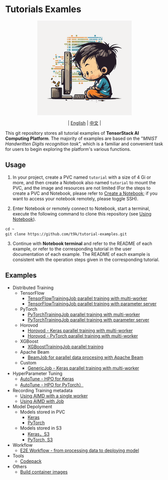 # Tutorials Examles

<div id="top" align="center">

<img src="./assets/illustration.png" alt="illustration" width="300" align="center"><br>

| [English](README.md) | [中文](docs/README-zh.md) |

</div>

This git repository stores all tutorial examples of **TensorStack AI Computing Platform**. The majority of examples are based on the "*MNIST Handwritten Digits recognition task*", which is a familiar and convenient task for users to begin exploring the platform's various functions.

## Usage

1. In your project, create a PVC named `tutorial` with a size of 4 Gi or more, and then create a Notebook also named `tutorial` to mount the PVC, and the image and resources are not limited (For the steps to create a PVC and Notebook, please refer to [Create a Notebook](https://t9k.github.io/user-docs/guide/develop-and-test-model/create-notebook.html); if you want to access your notebook remotely, please toggle SSH).

2. Enter Notebook or remotely connect to Notebook, start a terminal, execute the following command to clone this repository (see [Using Notebook](https://t9k.github.io/user-docs/guide/develop-and-test-model/use-notebook.html)).

```shell
cd ~
git clone https://github.com/t9k/tutorial-examples.git
```

3. Continue with **Notebook terminal** and refer to the README of each example, or refer to the corresponding tutorial in the user documentation of each example. The README of each example is consistent with the operation steps given in the corresponding tutorial.

## Examples

* Distributed Training
  * TensorFlow
    * [TensorFlowTrainingJob parallel training with multi-worker](./job/tensorflowtrainingjob/multiworker/)
    * [TensorFlowTrainingJob parallel training with parameter server](./job/tensorflowtrainingjob/ps/)
  * PyTorch
    * [PyTorchTrainingJob parallel training with multi-worker](./job/pytorchtrainingjob/ddp/)
    * [PyTorchTrainingJob parallel training with parameter server](./job/pytorchtrainingjob/ps/)
  * Horovod
    * [Horovod - Keras parallel training with multi-worker](./job/mpijob/horovod-keras/)
    * [Horovod - PyTorch parallel training with multi-worker](./job/mpijob/horovod-torch/)
  * XGBoost
    * [XGBoostTrainingJob parallel training](./job/xgboosttrainingjob/distributed/)
  * Apache Beam
    * [BeamJob for parallel data procesing with Apache Beam](./job/beamjob/count-word/)
  * Custom
    * [GenericJob - Keras parallel training with multi-worker](./job/genericjob/keras-multiworker/)
* HyperParameter Tuning
  * [AutoTune - HPO for Keras](./autotune/hpo-keras/)
  * [AutoTune - HPO for PyTorch）](./autotune/hpo-torch/)
* Recording Training metadata
  * [Using AIMD with a single worker](./aimd/single-worker/)
  * [Using AIMD with Job](./aimd/job/)
* Model Depolyment
  * Models stored in PVC
    * [Keras](./deployment/pvc/mlservice-keras/)
    * [PyTorch](./deployment/pvc/mlservice-torch/)
  * Models stored in S3
    * [Keras，S3](./deployment/s3/mlservice-keras/)
    * [PyTorch, S3](./deployment/s3/mlservice-torch/)
* Workflow
  * [E2E Workflow - from processing data to deploying model](./workflow/automatic-workflow/)
* Tools
  * [Codepack ](./codepack/)
* Others
  * [Build container images](./build-custom-image/)
